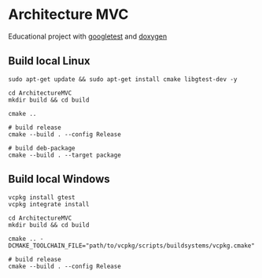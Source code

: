 # Architecture MVC
Educational project with [googletest](https://github.com/google/googletest) and [doxygen](https://github.com/doxygen/doxygen)

## Build local Linux
```shell
sudo apt-get update && sudo apt-get install cmake libgtest-dev -y

cd ArchitectureMVC
mkdir build && cd build

cmake ..

# build release
cmake --build . --config Release

# build deb-package
cmake --build . --target package
```

## Build local Windows
```shell
vcpkg install gtest
vcpkg integrate install

cd ArchitectureMVC
mkdir build && cd build

cmake .. -DCMAKE_TOOLCHAIN_FILE="path/to/vcpkg/scripts/buildsystems/vcpkg.cmake"

# build release
cmake --build . --config Release
```
